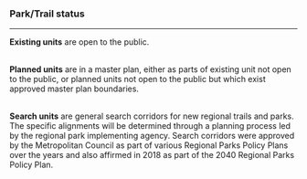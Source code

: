 
### Park/Trail status

-----

**Existing units** are open to the public.<br><br>

**Planned units** are in a master plan, either as parts of existing unit
not open to the public, or planned units not open to the public but
which exist approved master plan boundaries.<br><br>

**Search units** are general search corridors for new regional trails
and parks. The specific alignments will be determined through a planning
process led by the regional park implementing agency. Search corridors
were approved by the Metropolitan Council as part of various Regional
Parks Policy Plans over the years and also affirmed in 2018 as part of
the 2040 Regional Parks Policy Plan.
